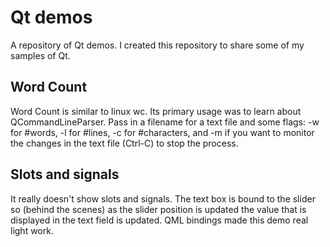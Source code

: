 # Qt demos

A repository of Qt demos. I created this repository to share some of my samples of Qt.

## Word Count

Word Count is similar to linux wc. Its primary usage was to learn about QCommandLineParser. Pass in a filename for a text file and some flags: -w for #words, -l for #lines, -c for #characters, and -m if you want to monitor the changes in the text file (Ctrl-C) to stop the process.

## Slots and signals

It really doesn't show slots and signals. The text box is bound to the slider so (behind the scenes) as the slider position is updated the value that is displayed in the text field is updated. QML bindings made this demo real light work.


